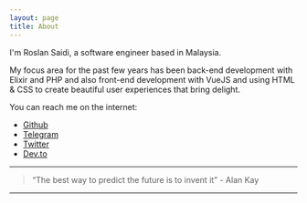 ```yaml
---
layout: page
title: About
---
```


I'm Roslan Saidi, a software engineer based in Malaysia. 

My focus area for the past few years has been back-end development with Elixir and PHP and also front-end development with VueJS and using HTML & CSS to create beautiful user experiences that bring delight.

You can reach me on the internet:
* [Github](https://github.com/rootchips)
* [Telegram](https://t.me/chips)
* [Twitter](https://twitter.com/rootchps)
* [Dev.to](https://dev.to/rootchips)

---

> “The best way to predict the future is to invent it” - Alan Kay

---


